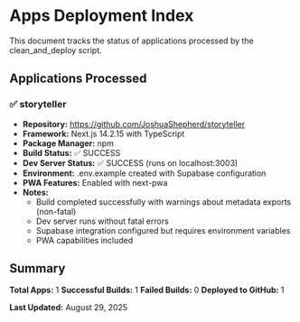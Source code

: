 # Apps Deployment Index

This document tracks the status of applications processed by the clean_and_deploy script.

## Applications Processed

### ✅ storyteller
- **Repository:** https://github.com/JoshuaShepherd/storyteller
- **Framework:** Next.js 14.2.15 with TypeScript
- **Package Manager:** npm
- **Build Status:** ✅ SUCCESS
- **Dev Server Status:** ✅ SUCCESS (runs on localhost:3003)
- **Environment:** .env.example created with Supabase configuration
- **PWA Features:** Enabled with next-pwa
- **Notes:** 
  - Build completed successfully with warnings about metadata exports (non-fatal)
  - Dev server runs without fatal errors
  - Supabase integration configured but requires environment variables
  - PWA capabilities included

## Summary

**Total Apps:** 1
**Successful Builds:** 1
**Failed Builds:** 0
**Deployed to GitHub:** 1

**Last Updated:** August 29, 2025
